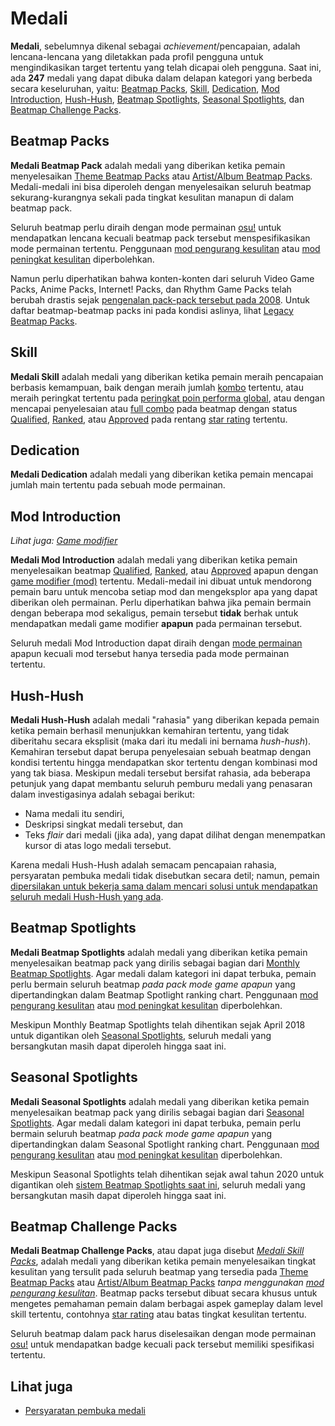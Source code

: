 # Medali

**Medali**, sebelumnya dikenal sebagai *achievement*/pencapaian, adalah lencana-lencana yang diletakkan pada profil pengguna untuk mengindikasikan target tertentu yang telah dicapai oleh pengguna. Saat ini, ada **247** medali yang dapat dibuka dalam delapan kategori yang berbeda secara keseluruhan, yaitu: [Beatmap Packs](#beatmap-packs), [Skill](#skill), [Dedication](#dedication), [Mod Introduction](#mod-introduction), [Hush-Hush](#hush-hush), [Beatmap Spotlights](#beatmap-spotlights), [Seasonal Spotlights](#seasonal-spotlights), dan [Beatmap Challenge Packs](#beatmap-challenge-packs).

## Beatmap Packs

**Medali Beatmap Pack** adalah medali yang diberikan ketika pemain menyelesaikan [Theme Beatmap Packs](https://osu.ppy.sh/beatmaps/packs?type=theme) atau [Artist/Album Beatmap Packs](https://osu.ppy.sh/beatmaps/packs?type=artist). Medali-medali ini bisa diperoleh dengan menyelesaikan seluruh beatmap sekurang-kurangnya sekali pada tingkat kesulitan manapun di dalam beatmap pack.

Seluruh beatmap perlu diraih dengan mode permainan [osu!](/wiki/Game_mode/osu!) untuk mendapatkan lencana kecuali beatmap pack tersebut menspesifikasikan mode permainan tertentu. Penggunaan [mod pengurang kesulitan](/wiki/Game_modifier#pengurang-kesulitan) atau [mod peningkat kesulitan](/wiki/Game_modifier#peningkat-kesulitan) diperbolehkan.

Namun perlu diperhatikan bahwa konten-konten dari seluruh Video Game Packs, Anime Packs, Internet! Packs, dan Rhythm Game Packs telah berubah drastis sejak [pengenalan pack-pack tersebut pada 2008](https://osu.ppy.sh/community/forums/topics/1853). Untuk daftar beatmap-beatmap packs ini pada kondisi aslinya, lihat [Legacy Beatmap Packs](/wiki/Medals/Legacy_Beatmap_Packs).

## Skill

**Medali Skill** adalah medali yang diberikan ketika pemain meraih pencapaian berbasis kemampuan, baik dengan meraih jumlah [kombo](/wiki/Beatmapping/Combo) tertentu, atau meraih peringkat tertentu pada [peringkat poin performa global](https://osu.ppy.sh/rankings/osu/performance), atau dengan mencapai penyelesaian atau [full combo](/wiki/Full_combo) pada beatmap dengan status [Qualified](/wiki/Beatmap/Category#qualified), [Ranked](/wiki/Beatmap/Category#ranked), atau [Approved](/wiki/Beatmap/Category#approved) pada rentang [star rating](/wiki/Beatmap/Difficulty#star-rating) tertentu.

## Dedication

**Medali Dedication** adalah medali yang diberikan ketika pemain mencapai jumlah main tertentu pada sebuah mode permainan.

## Mod Introduction

*Lihat juga: [Game modifier](/wiki/Game_modifier)*

**Medali Mod Introduction** adalah medali yang diberikan ketika pemain menyelesaikan beatmap [Qualified](/wiki/Beatmap/Category#qualified), [Ranked](/wiki/Beatmap/Category#ranked), atau [Approved](/wiki/Beatmap/Category#approved) apapun dengan [game modifier (mod)](/wiki/Game_modifier) tertentu. Medali-medail ini dibuat untuk mendorong pemain baru untuk mencoba setiap mod dan mengeksplor apa yang dapat diberikan oleh permainan. Perlu diperhatikan bahwa jika pemain bermain dengan beberapa mod sekaligus, pemain tersebut **tidak** berhak untuk mendapatkan medali game modifier **apapun** pada permainan tersebut.

Seluruh medali Mod Introduction dapat diraih dengan [mode permainan](/wiki/Game_mode) apapun kecuali mod tersebut hanya tersedia pada mode permainan tertentu.

## Hush-Hush

**Medali Hush-Hush** adalah medali "rahasia" yang diberikan kepada pemain ketika pemain berhasil menunjukkan kemahiran tertentu, yang tidak diberitahu secara eksplisit (maka dari itu medali ini bernama *hush-hush*). Kemahiran tersebut dapat berupa penyelesaian sebuah beatmap dengan kondisi tertentu hingga mendapatkan skor tertentu dengan kombinasi mod yang tak biasa. Meskipun medali tersebut bersifat rahasia, ada beberapa petunjuk yang dapat membantu seluruh pemburu medali yang penasaran dalam investigasinya adalah sebagai berikut:

- Nama medali itu sendiri,
- Deskripsi singkat medali tersebut, dan
- Teks *flair* dari medali (jika ada), yang dapat dilihat dengan menempatkan kursor di atas logo medali tersebut.

Karena medali Hush-Hush adalah semacam pencapaian rahasia, persyaratan pembuka medali tidak disebutkan secara detil; namun, pemain [dipersilakan untuk bekerja sama dalam mencari solusi untuk mendapatkan seluruh medali Hush-Hush yang ada](https://osu.ppy.sh/home/news/2016-08-17-new-hush-hush-medals).

## Beatmap Spotlights

**Medali Beatmap Spotlights** adalah medali yang diberikan ketika pemain menyelesaikan beatmap pack yang dirilis sebagai bagian dari [Monthly Beatmap Spotlights](https://osu.ppy.sh/home/news/2017-03-18-introducing-to-you-spotlights). Agar medali dalam kategori ini dapat terbuka, pemain perlu bermain seluruh beatmap *pada pack mode game apapun* yang dipertandingkan dalam Beatmap Spotlight ranking chart. Penggunaan [mod pengurang kesulitan](/wiki/Game_modifier#pengurang-kesulitan) atau [mod peningkat kesulitan](/wiki/Game_modifier#peningkat-kesulitan) diperbolehkan.

Meskipun Monthly Beatmap Spotlights telah dihentikan sejak April 2018 untuk digantikan oleh [Seasonal Spotlights](https://osu.ppy.sh/home/news/2018-11-01-beatmap-spotlights-summer-2018), seluruh medali yang bersangkutan masih dapat diperoleh hingga saat ini.

## Seasonal Spotlights

**Medali Seasonal Spotlights** adalah medali yang diberikan ketika pemain menyelesaikan beatmap pack yang dirilis sebagai bagian dari [Seasonal Spotlights](https://osu.ppy.sh/home/news/2018-11-01-beatmap-spotlights-summer-2018). Agar medali dalam kategori ini dapat terbuka, pemain perlu bermain seluruh beatmap *pada pack mode game apapun* yang dipertandingkan dalam Seasonal Spotlight ranking chart. Penggunaan [mod pengurang kesulitan](/wiki/Game_modifier#pengurang-kesulitan) atau [mod peningkat kesulitan](/wiki/Game_modifier#peningkat-kesulitan) diperbolehkan.

Meskipun Seasonal Spotlights telah dihentikan sejak awal tahun 2020 untuk digantikan oleh [sistem Beatmap Spotlights saat ini](wiki/Beatmap_Spotlights), seluruh medali yang bersangkutan masih dapat diperoleh hingga saat ini.

## Beatmap Challenge Packs

**Medali Beatmap Challenge Packs**, atau dapat juga disebut [*Medali Skill Packs*](https://osu.ppy.sh/home/news/2020-11-20-featured-artist-beatmap-updates-from-the-mappers-guild#pack-medal-updates), adalah medali yang diberikan ketika pemain menyelesaikan tingkat kesulitan yang tersulit pada seluruh beatmap yang tersedia pada [Theme Beatmap Packs](https://osu.ppy.sh/beatmaps/packs?type=theme) atau [Artist/Album Beatmap Packs](https://osu.ppy.sh/beatmaps/packs?type=artist) *tanpa menggunakan [mod pengurang kesulitan](/wiki/Game_modifier#pengurang-kesulitan)*. Beatmap packs tersebut dibuat secara khusus untuk mengetes pemahaman pemain dalam berbagai aspek gameplay dalam level skill tertentu, contohnya [star rating](/wiki/Beatmap/Difficulty#star-rating) atau batas tingkat kesulitan tertentu.

Seluruh beatmap dalam pack harus diselesaikan dengan mode permainan [osu!](/wiki/Game_mode/osu!) untuk mendapatkan badge kecuali pack tersebut memiliki spesifikasi tertentu.

## Lihat juga

- [Persyaratan pembuka medali](Unlock_requirements)
